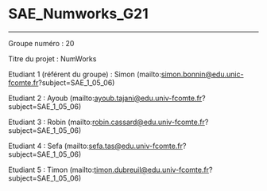 # SAE_Numworks_G21
***
Groupe numéro : 20

Titre du projet : NumWorks 

Etudiant 1 (référent du groupe) :  Simon (mailto:simon.bonnin@edu.unic-fcomte.fr?subject=SAE_1_05_06) 

Etudiant 2 : Ayoub (mailto:ayoub.tajani@edu.univ-fcomte.fr?subject=SAE_1_05_06) 

Etudiant 3 : Robin (mailto:robin.cassard@edu.univ-fcomte.fr?subject=SAE_1_05_06) 

Etudiant 4 : Sefa (mailto:sefa.tas@edu.univ-fcomte.fr?subject=SAE_1_05_06) 

Etudiant 5 : Timon (mailto:timon.dubreuil@edu.univ-fcomte.fr?subject=SAE_1_05_06) 
